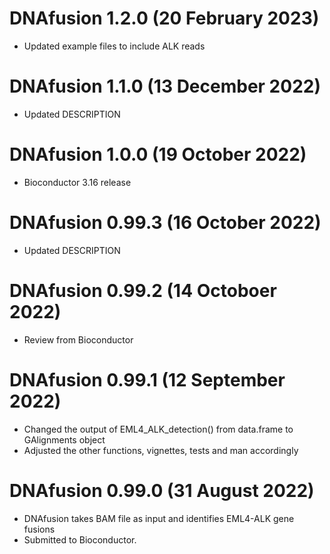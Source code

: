# DNAfusion 1.2.0 (20 February 2023)
* Updated example files to include ALK reads

# DNAfusion 1.1.0 (13 December 2022)
* Updated DESCRIPTION

# DNAfusion 1.0.0 (19 October 2022)
* Bioconductor 3.16 release 

# DNAfusion 0.99.3 (16 October 2022)
* Updated DESCRIPTION

# DNAfusion 0.99.2 (14 Octoboer 2022)
* Review from Bioconductor

# DNAfusion 0.99.1 (12 September 2022)
* Changed the output of EML4_ALK_detection() from data.frame to GAlignments
object
* Adjusted the other functions, vignettes, tests and man accordingly

# DNAfusion 0.99.0 (31 August 2022)
* DNAfusion takes BAM file as input and identifies EML4-ALK gene fusions
* Submitted to Bioconductor.
